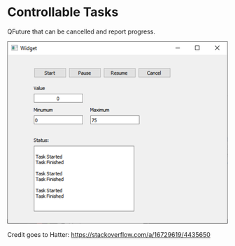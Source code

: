 # Controllable Tasks

QFuture that can be cancelled and report progress.

![screenshot](https://github.com/Qt-Widgets/Reporting-and-Cancelable-Controllable-Task-QtAsync/blob/master/screenshot.png)

Credit goes to Hatter: https://stackoverflow.com/a/16729619/4435650
